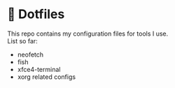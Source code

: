 # 📂 Dotfiles 
This repo contains my configuration files for tools I use.  
List so far:  
- neofetch
- fish
- xfce4-terminal
- xorg related configs
